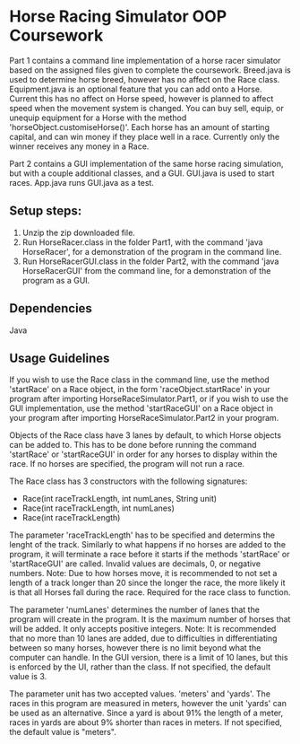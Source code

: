 # Horse Racing Simulator OOP Coursework

Part 1 contains a command line implementation of a horse racer simulator based on the assigned files given to complete the coursework. 
Breed.java is used to determine horse breed, however has no affect on the Race class. 
Equipment.java is an optional feature that you can add onto a Horse. Current this has no affect on Horse speed, however is planned to affect speed when the movement system is changed. You can buy sell, equip, or unequip equipment for a Horse with the method 'horseObject.customiseHorse()'. Each horse has an amount of starting capital, and can win money if they place well in a race. Currently only the winner receives any money in a Race. 

Part 2 contains a GUI implementation of the same horse racing simulation, but with a couple additional classes, and a GUI. 
GUI.java is used to start races. 
App.java runs GUI.java as a test. 

## Setup steps:

1. Unzip the zip downloaded file. 
2. Run HorseRacer.class in the folder Part1, with the command 'java HorseRacer', for a demonstration of the program in the command line. 
3. Run HorseRacerGUI.class in the folder Part2, with the command 'java HorseRacerGUI' from the command line, for a demonstration of the program as a GUI. 

## Dependencies
Java

## Usage Guidelines
If you wish to use the Race class in the command line, use the method 'startRace' on a Race object, in the form 
'raceObject.startRace' in your program after importing HorseRaceSimulator.Part1, or if you wish to use the GUI implementation, use the method 'startRaceGUI' on a Race object in your program after importing HorseRaceSimulator.Part2 in your program. 

Objects of the Race class have 3 lanes by default, to which Horse objects can be added to. This has to be done before running the command 'startRace' or 'startRaceGUI' in order for any horses to display within the race. If no horses are specified, the program will not run a race. 

The Race class has 3 constructors with the following signatures:
- Race(int raceTrackLength, int numLanes, String unit)
- Race(int raceTrackLength, int numLanes)
- Race(int raceTrackLength)

The parameter 'raceTrackLength' has to be specified and determins the lenght of the track. Similarly to what happens if no horses are added to the program, it will terminate a race before it starts if the methods 'startRace' or 'startRaceGUI' are called. Invalid values are decimals, 0, or negative numbers. 
Note: Due to how horses move, it is recommended to not set a length of a track longer than 20 since the longer the race, the more likely it is that all Horses fall during the race. 
Required for the race class to function. 

The parameter 'numLanes' determines the number of lanes that the program will create in the program. It is the maximum number of horses that will be added. It only accepts positive integers. 
Note: It is recommended that no more than 10 lanes are added, due to difficulties in differentiating between so many horses, however there is no limit beyond what the computer can handle. In the GUI version, there is a limit of 10 lanes, but this is enforced by the UI, rather than the class. 
If not specified, the default value is 3. 

The parameter unit has two accepted values. 'meters' and 'yards'. The races in this program are measured in meters, however the unit 'yards' can be used as an alternative. Since a yard is about 91% the length of a meter, races in yards are about 9% shorter than races in meters. 
If not specified, the default value is "meters". 

